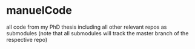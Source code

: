manuelCode
==========

all code from my PhD thesis including all other relevant repos as submodules
(note that all submodules will track the master branch of the respective repo)

